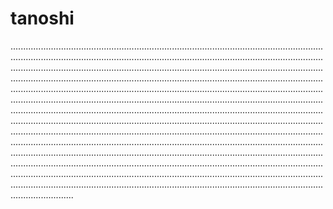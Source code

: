 # tanoshi

.................................................................................................................................................................................................................................................................................................................................................................................................................................................................................................................................................................................................................................................................................................................................................................................................................................................................................................................................................................................................................................................................................................................................................................................................................................................................................................................................................................................................................................................................................................................................................................................................................................................................................................................................................................................................................................
